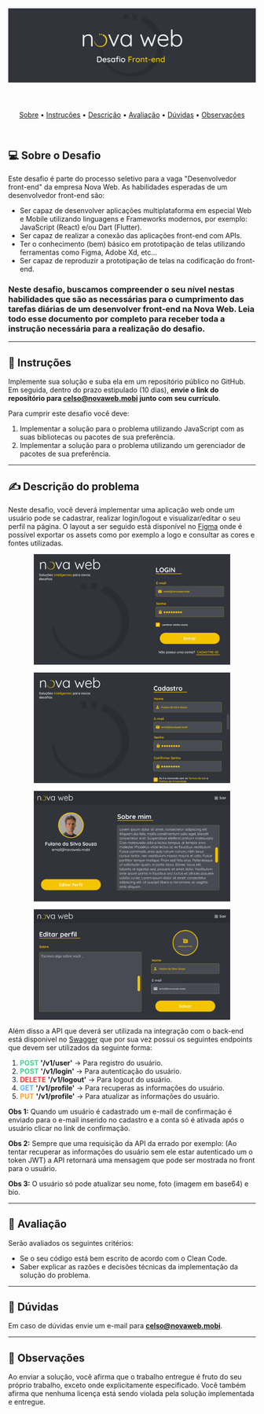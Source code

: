 <h1 align="center">
    <img alt="Desafio Front-end Novaweb" title="#Desafio Front-end Novaweb" src="./img/Banner.png" />
</h1>
<br/>
<p align="center">
 <a href="#-sobre-o-desafio">Sobre</a> •
 <a href="#-instruções">Instruções</a> • 
 <a href="#-descrição-do-problema">Descrição</a> •
 <a href="#-avaliação">Avaliação</a> •
 <a href="#-dúvidas">Dúvidas</a> • 
 <a href="#-observações">Observações</a>
</p>
<br/>

## 💻 Sobre o Desafio

Este desafio é parte do processo seletivo para a vaga "Desenvolvedor front-end" da empresa Nova Web. As habilidades esperadas de um desenvolvedor front-end são:

- Ser capaz de desenvolver aplicações multiplataforma em especial Web e Mobile utilizando linguagens e Frameworks modernos, por exemplo: JavaScript (React) e/ou Dart (Flutter).
- Ser capaz de realizar a conexão das aplicações front-end com APIs.
- Ter o conhecimento (bem) básico em prototipação de telas utilizando ferramentas como Figma, Adobe Xd, etc...
- Ser capaz de reproduzir a prototipação de telas na codificação do front-end.

### Neste desafio, buscamos compreender o seu nível nestas habilidades que são as necessárias para o cumprimento das tarefas diárias de um desenvolver front-end na Nova Web. Leia todo esse documento por completo para receber toda a instrução necessária para a realização do desafio.

---

## 📖 Instruções

Implemente sua solução e suba ela em um repositório público no GitHub. Em seguida, dentro do prazo estipulado (10 dias), **envie o link do repositório para celso@novaweb.mobi junto com seu currículo**.

Para cumprir este desafio você deve:

1. Implementar a solução para o problema utilizando JavaScript com as suas bibliotecas ou pacotes de sua preferência.
2. Implementar a solução para o problema utilizando um gerenciador de pacotes de sua preferência.

---

## ✍️ Descrição do problema

Neste desafio, você deverá implementar uma aplicação web onde um usuário pode se cadastrar, realizar login/logout e visualizar/editar o seu perfil na página. O layout a ser seguido está disponível no [Figma](https://www.figma.com/file/w42KdDbTvykXxRLBNC647j/Desafio-Nova-Web-Front-End?node-id=0%3A1) onde é possível exportar os assets como por exemplo a logo e consultar as cores e fontes utilizadas.

<p align="center" style="display: flex; align-items: center; justify-content: center; gap: 1rem; flex-wrap: wrap">
    <img alt="login" title="#login" src="./img/login.png" width="400px">
    <img alt="register" title="#register" src="./img/register.png" width="400px">
    <img alt="home" title="#home" src="./img/home.png" width="400px">
    <img alt="edit" title="#edit" src="./img/edit.png" width="400px">

</p>

Além disso a API que deverá ser utilizada na integração com o back-end está disponivel no [Swagger](https://desafio-api.novaweb.duckdns.org:16443/swagger/index.html) que por sua vez possui os seguintes endpoints que devem ser utilizados da seguinte forma:

1. <b style="color:#49cc90">POST </b> **'/v1/user'** → Para registro do usuário.
2. <b style="color:#49cc90">POST</b> **'/v1/login'** → Para autenticação do usuário.
3. <b style="color:#f93e3e">DELETE</b> **'/v1/logout'** → Para logout do usuário.
4. <b style="color:#61affe">GET</b> **'/v1/profile'** → Para recuperas as informações do usuário.
5. <b style="color:#fca130">PUT</b> **'/v1/profile'** → Para atualizar as informações do usuário.

**Obs 1:** Quando um usuário é cadastrado um e-mail de confirmação é enviado para o e-mail inserido no cadastro e a conta só é ativada após o usuário clicar no link de confirmação.

**Obs 2:** Sempre que uma requisição da API da errado por exemplo: (Ao tentar recuperar as informações do usuário sem ele estar autenticado um o token JWT) a API retornará uma mensagem que pode ser mostrada no front para o usuário.

**Obs 3:** O usuário só pode atualizar seu nome, foto (imagem em base64) e bio.

---

## 📝 Avaliação

Serão avaliados os seguintes critérios:

- Se o seu código está bem escrito de acordo com o Clean Code.
- Saber explicar as razões e decisões técnicas da implementação da solução do problema.

---

## 📝 Dúvidas

Em caso de dúvidas envie um e-mail para **celso@novaweb.mobi**.

---

## 👀 Observações

Ao enviar a solução, você afirma que o trabalho entregue é fruto do seu próprio trabalho, exceto onde explicitamente especificado. Você também afirma que nenhuma licença está sendo violada pela solução implementada e entregue.
